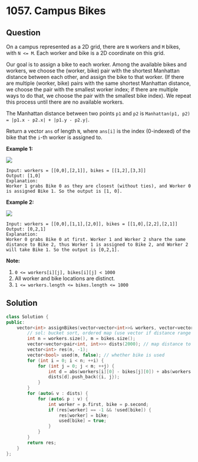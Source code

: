 # 1057. Campus Bikes

## Question

On a campus represented as a 2D grid, there are `N` workers and `M` bikes, with `N <= M`. Each worker and bike is a 2D coordinate on this grid.

Our goal is to assign a bike to each worker. Among the available bikes and workers, we choose the \(worker, bike\) pair with the shortest Manhattan distance between each other, and assign the bike to that worker. \(If there are multiple \(worker, bike\) pairs with the same shortest Manhattan distance, we choose the pair with the smallest worker index; if there are multiple ways to do that, we choose the pair with the smallest bike index\). We repeat this process until there are no available workers.

The Manhattan distance between two points `p1` and `p2` is `Manhattan(p1, p2) = |p1.x - p2.x| + |p1.y - p2.y|`.

Return a vector `ans` of length `N`, where `ans[i]` is the index \(0-indexed\) of the bike that the `i`-th worker is assigned to.

**Example 1:**

![](https://assets.leetcode.com/uploads/2019/03/06/1261_example_1_v2.png)

```text
Input: workers = [[0,0],[2,1]], bikes = [[1,2],[3,3]]
Output: [1,0]
Explanation: 
Worker 1 grabs Bike 0 as they are closest (without ties), and Worker 0 is assigned Bike 1. So the output is [1, 0].
```

**Example 2:**

![](https://assets.leetcode.com/uploads/2019/03/06/1261_example_2_v2.png)

```text
Input: workers = [[0,0],[1,1],[2,0]], bikes = [[1,0],[2,2],[2,1]]
Output: [0,2,1]
Explanation: 
Worker 0 grabs Bike 0 at first. Worker 1 and Worker 2 share the same distance to Bike 2, thus Worker 1 is assigned to Bike 2, and Worker 2 will take Bike 1. So the output is [0,2,1].
```

**Note:**

1. `0 <= workers[i][j], bikes[i][j] < 1000`
2. All worker and bike locations are distinct.
3. `1 <= workers.length <= bikes.length <= 1000`

## Solution

```cpp
class Solution {
public:
    vector<int> assignBikes(vector<vector<int>>& workers, vector<vector<int>>& bikes) {
        // sol: bucket sort, ordered map (use vector if distance range is known)
        int n = workers.size(), m = bikes.size();
        vector<vector<pair<int, int>>> dists(2000); // map distance to {worker, bike}
        vector<int> res(n, -1);
        vector<bool> used(m, false); // whether bike is used
        for (int i = 0; i < n; ++i) {
            for (int j = 0; j < m; ++j) {
                int d = abs(workers[i][0] - bikes[j][0]) + abs(workers[i][1] - bikes[j][1]);
                dists[d].push_back({i, j});
            }
        }
        for (auto& v : dists) {
            for (auto& p : v) {
                int worker = p.first, bike = p.second;
                if (res[worker] == -1 && !used[bike]) {
                    res[worker] = bike;
                    used[bike] = true;
                }
            }
        }
        return res;
    }
};
```

